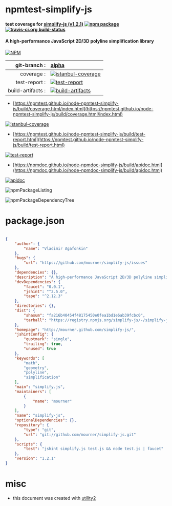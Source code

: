 # npmtest-simplify-js

#### test coverage for  [simplify-js (v1.2.1)](http://mourner.github.com/simplify-js/)  [![npm package](https://img.shields.io/npm/v/npmtest-simplify-js.svg?style=flat-square)](https://www.npmjs.org/package/npmtest-simplify-js) [![travis-ci.org build-status](https://api.travis-ci.org/npmtest/node-npmtest-simplify-js.svg)](https://travis-ci.org/npmtest/node-npmtest-simplify-js)

#### A high-performance JavaScript 2D/3D polyline simplification library

[![NPM](https://nodei.co/npm/simplify-js.png?downloads=true&downloadRank=true&stars=true)](https://www.npmjs.com/package/simplify-js)

| git-branch : | [alpha](https://github.com/npmtest/node-npmtest-simplify-js/tree/alpha)|
|--:|:--|
| coverage : | [![istanbul-coverage](https://npmtest.github.io/node-npmtest-simplify-js/build/coverage.badge.svg)](https://npmtest.github.io/node-npmtest-simplify-js/build/coverage.html/index.html)|
| test-report : | [![test-report](https://npmtest.github.io/node-npmtest-simplify-js/build/test-report.badge.svg)](https://npmtest.github.io/node-npmtest-simplify-js/build/test-report.html)|
| build-artifacts : | [![build-artifacts](https://npmtest.github.io/node-npmtest-simplify-js/glyphicons_144_folder_open.png)](https://github.com/npmtest/node-npmtest-simplify-js/tree/gh-pages/build)|

- [https://npmtest.github.io/node-npmtest-simplify-js/build/coverage.html/index.html](https://npmtest.github.io/node-npmtest-simplify-js/build/coverage.html/index.html)

[![istanbul-coverage](https://npmtest.github.io/node-npmtest-simplify-js/build/screenCapture.buildCi.browser.%252Ftmp%252Fbuild%252Fcoverage.lib.html.png)](https://npmtest.github.io/node-npmtest-simplify-js/build/coverage.html/index.html)

- [https://npmtest.github.io/node-npmtest-simplify-js/build/test-report.html](https://npmtest.github.io/node-npmtest-simplify-js/build/test-report.html)

[![test-report](https://npmtest.github.io/node-npmtest-simplify-js/build/screenCapture.buildCi.browser.%252Ftmp%252Fbuild%252Ftest-report.html.png)](https://npmtest.github.io/node-npmtest-simplify-js/build/test-report.html)

- [https://npmdoc.github.io/node-npmdoc-simplify-js/build/apidoc.html](https://npmdoc.github.io/node-npmdoc-simplify-js/build/apidoc.html)

[![apidoc](https://npmdoc.github.io/node-npmdoc-simplify-js/build/screenCapture.buildCi.browser.%252Ftmp%252Fbuild%252Fapidoc.html.png)](https://npmdoc.github.io/node-npmdoc-simplify-js/build/apidoc.html)

![npmPackageListing](https://npmtest.github.io/node-npmtest-simplify-js/build/screenCapture.npmPackageListing.svg)

![npmPackageDependencyTree](https://npmtest.github.io/node-npmtest-simplify-js/build/screenCapture.npmPackageDependencyTree.svg)



# package.json

```json

{
    "author": {
        "name": "Vladimir Agafonkin"
    },
    "bugs": {
        "url": "https://github.com/mourner/simplify-js/issues"
    },
    "dependencies": {},
    "description": "A high-performance JavaScript 2D/3D polyline simplification library",
    "devDependencies": {
        "faucet": "0.0.1",
        "jshint": "^2.5.0",
        "tape": "^2.12.3"
    },
    "directories": {},
    "dist": {
        "shasum": "fa216b40454f48175450e0fea1bd1e6ab39fcbc0",
        "tarball": "https://registry.npmjs.org/simplify-js/-/simplify-js-1.2.1.tgz"
    },
    "homepage": "http://mourner.github.com/simplify-js/",
    "jshintConfig": {
        "quotmark": "single",
        "trailing": true,
        "unused": true
    },
    "keywords": [
        "math",
        "geometry",
        "polyline",
        "simplification"
    ],
    "main": "simplify.js",
    "maintainers": [
        {
            "name": "mourner"
        }
    ],
    "name": "simplify-js",
    "optionalDependencies": {},
    "repository": {
        "type": "git",
        "url": "git://github.com/mourner/simplify-js.git"
    },
    "scripts": {
        "test": "jshint simplify.js test.js && node test.js | faucet"
    },
    "version": "1.2.1"
}
```



# misc
- this document was created with [utility2](https://github.com/kaizhu256/node-utility2)
